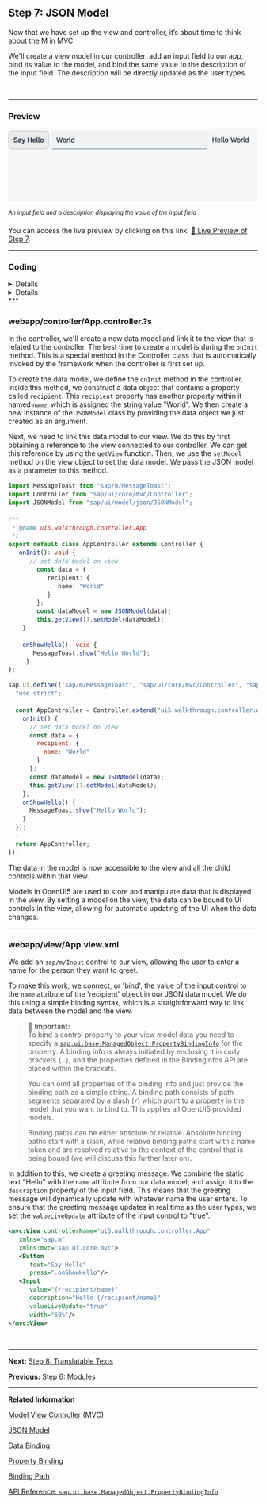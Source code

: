 ## Step 7: JSON Model

Now that we have set up the view and controller, it’s about time to think about the M in MVC.

We'll create a view model in our controller, add an input field to our app, bind its value to the model, and bind the same value to the description of the input field. The description will be directly updated as the user types.

&nbsp;

***

### Preview

![](assets/loioafc105517a644407bd90662e3d94ea01_LowRes.png "An input field and a description displaying the value of the input field")

<sup>*An input field and a description displaying the value of the input field*</sup>

You can access the live preview by clicking on this link: [🔗 Live Preview of Step 7](https://sap-samples.github.io/ui5-typescript-walkthrough/build/07/index-cdn.html).

***

### Coding

<details class="ts-only">

You can download the solution for this step here: [📥 Download step 7](https://sap-samples.github.io/ui5-typescript-walkthrough/ui5-typescript-walkthrough-step-07.zip).

</details>

<details class="js-only">

You can download the solution for this step here: [📥 Download step 7](https://sap-samples.github.io/ui5-typescript-walkthrough/ui5-typescript-walkthrough-step-07-js.zip).

</details>
***

### webapp/controller/App.controller.?s

In the controller, we'll create a new data model and link it to the view that is related to the controller. The best time to create a model is during the `onInit` method. This is a special method in the Controller class that is automatically invoked by the framework when the controller is first set up.

To create the data model, we define the `onInit` method in the controller. Inside this method, we construct a data object that contains a property called `recipient`. This `recipient` property has another property within it named `name`, which is assigned the string value "World". We then create a new instance of the `JSONModel` class by providing the data object we just created as an argument.

Next, we need to link this data model to our view. We do this by first obtaining a reference to the view connected to our controller. We can get this reference by using the `getView` function. Then, we use the `setModel` method on the view object to set the data model. We pass the JSON model as a parameter to this method.


```ts
import MessageToast from "sap/m/MessageToast";
import Controller from "sap/ui/core/mvc/Controller";
import JSONModel from "sap/ui/model/json/JSONModel";

/**
 * @name ui5.walkthrough.controller.App
 */
export default class AppController extends Controller {
   onInit(): void {
      // set data model on view
        const data = {
           recipient: {
              name: "World"
           }
        };
        const dataModel = new JSONModel(data);
        this.getView()?.setModel(dataModel);
    }

    onShowHello(): void {
       MessageToast.show("Hello World");
     }
};

```

```js
sap.ui.define(["sap/m/MessageToast", "sap/ui/core/mvc/Controller", "sap/ui/model/json/JSONModel"], function (MessageToast, Controller, JSONModel) {
  "use strict";

  const AppController = Controller.extend("ui5.walkthrough.controller.App", {
    onInit() {
      // set data model on view
      const data = {
        recipient: {
          name: "World"
        }
      };
      const dataModel = new JSONModel(data);
      this.getView()?.setModel(dataModel);
    },
    onShowHello() {
      MessageToast.show("Hello World");
    }
  });
  ;
  return AppController;
});

```

The data in the model is now accessible to the view and all the child controls within that view.

Models in OpenUI5 are used to store and manipulate data that is displayed in the view. By setting a model on the view, the data can be bound to UI controls in the view, allowing for automatic updating of the UI when the data changes. 

***

### webapp/view/App.view.xml

We add an `sap/m/Input` control to our view, allowing the user to enter a name for the person they want to greet.

To make this work, we connect, or 'bind', the value of the input control to the `name` attribute of the 'recipient' object in our JSON data model. We do this using a simple binding syntax, which is a straightforward way to link data between the model and the view. 

> 📌 **Important:** <br>
> To bind a control property to your view model data you need to specify a [`sap.ui.base.ManagedObject.PropertyBindingInfo`](https://sdk.openui5.org/api/sap.ui.base.ManagedObject.PropertyBindingInfo) for the property. A binding info is always initiated by enclosing it in curly brackets `{…}`, and the properties defined in the BindingInfos API are placed within the brackets.
>
> You can omit all properties of the binding info and just provide the binding path as a simple string. A binding path consists of path segments separated by a slash (`/`) which point to a property in the model that you want to bind to. This applies all OpenUI5 provided models.
>
> Binding paths can be either absolute or relative. Absolute binding paths start with a slash, while relative binding paths start with a name token and are resolved relative to the context of the control that is being bound (we will discuss this further later on).

In addition to this, we create a greeting message. We combine the static text "Hello" with the `name` attribute from our data model, and assign it to the `description` property of the input field. This means that the greeting message will dynamically update with whatever name the user enters. To ensure that the greeting message updates in real time as the user types, we set the `valueLiveUpdate` attribute of the input control to "true".

```xml
<mvc:View controllerName="ui5.walkthrough.controller.App"
   xmlns="sap.m"
   xmlns:mvc="sap.ui.core.mvc">
   <Button
      text="Say Hello"
      press=".onShowHello"/>
   <Input
      value="{/recipient/name}"
      description="Hello {/recipient/name}"
      valueLiveUpdate="true"
      width="60%"/>    
</mvc:View>
```

&nbsp;

***

**Next:** [Step 8: Translatable Texts](../08/README.md "In this step we move the texts of our UI to a separate resource file.")

**Previous:** [Step 6: Modules](../06/README.md "In OpenUI5, resources are often referred to as modules. In this step, we replace the alert from the last exercise with a proper Message Toast from the `sap.m` library.")

***

**Related Information**  

[Model View Controller \(MVC\)](https://sdk.openui5.org/topic/91f233476f4d1014b6dd926db0e91070.html "The Model View Controller (MVC) concept is used in OpenUI5 to separate the representation of information from the user interaction. This separation facilitates development and the changing of parts independently.")

[JSON Model](https://sdk.openui5.org/topic/96804e3315ff440aa0a50fd290805116.html#loio96804e3315ff440aa0a50fd290805116 "The JSON model can be used to bind controls to JavaScript object data, which is usually serialized in the JSON format.")

[Data Binding](https://sdk.openui5.org/topic/68b9644a253741e8a4b9e4279a35c247.html "You use data binding to bind UI elements to data sources to keep the data in sync and allow data editing on the UI.")

[Property Binding](https://sdk.openui5.org/topic/91f0652b6f4d1014b6dd926db0e91070.html "With property binding, you can initialize properties of a control automatically and update them based on the data of the model.")

[Binding Path](https://ui5.sap.com/#/topic/2888af49635949eca14fa326d04833b9.html "Binding paths address the different properties and lists in a model and define how a node in the hierarchical data tree can be found.")

[API Reference: `sap.ui.base.ManagedObject.PropertyBindingInfo`](https://sdk.openui5.org/api/sap.ui.base.ManagedObject.PropertyBindingInfo "Configuration for the binding of a managed property.")

